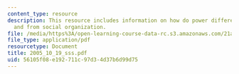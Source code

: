 ```yaml
---
content_type: resource
description: This resource includes information on how do power differential arise?
  and from social organization.
file: /media/https%3A/open-learning-course-data-rc.s3.amazonaws.com/21a-245j-power-interpersonal-organizational-and-global-dimensions-fall-2005/56105f08e192711c97d34d37b6d99d75_2005_10_19_sss.pdf
file_type: application/pdf
resourcetype: Document
title: 2005_10_19_sss.pdf
uid: 56105f08-e192-711c-97d3-4d37b6d99d75
---
```


